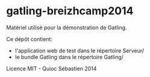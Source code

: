 gatling-breizhcamp2014
======================

Matériel utilisé pour la démonstration de Gatling.

Ce dépôt contient:
- l'application web de test dans le répertoire Serveur/
- le bundle Gatling dans le répertoire Gatling/

Licence MIT - Quioc Sébastien 2014
